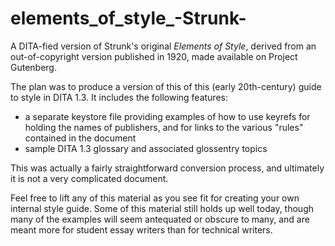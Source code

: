 # elements_of_style_-Strunk-
A DITA-fied version of Strunk's original _Elements of Style_, derived from an out-of-copyright version published in 1920, made available on Project Gutenberg.

The plan was to produce a version of this of this (early 20th-century) guide to style in DITA 1.3. It includes the following features:
- a separate keystore file providing examples of how to use keyrefs for holding the names of publishers, and for links to the various "rules" contained in the document
- sample DITA 1.3 glossary and associated glossentry topics

This was actually a fairly straightforward conversion process, and ultimately it is not a very complicated document. 

Feel free to lift any of this material as you see fit for creating your own internal style guide. Some of this material still holds up well today, though many of the examples will seem antequated or obscure to many, and are meant more for student essay writers than for technical writers. 

